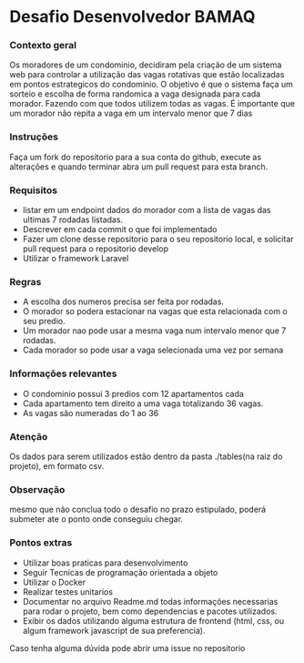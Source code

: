# Desafio Desenvolvedor BAMAQ

### Contexto geral
Os moradores de um condominio, decidiram pela criação de um sistema web para controlar a utilização das vagas rotativas que estão localizadas em pontos estrategicos do condominio. O objetivo é que o sistema faça um sorteio e escolha de forma randomica a vaga designada para cada morador. Fazendo com que todos utilizem todas as vagas. É importante que um morador não repita a vaga em um intervalo menor que 7 dias

### Instruções

Faça um fork do repositorio para a sua conta do github, execute as alterações e quando terminar abra um pull request para esta branch.

### Requisitos

- listar em um endpoint dados do morador com a lista de vagas das ultimas 7 rodadas listadas.
- Descrever em cada commit o que foi implementado
- Fazer um clone desse repositorio para o seu repositorio local, e solicitar pull request para o repositorio develop
- Utilizar o framework Laravel

### Regras

- A escolha dos numeros precisa ser feita por rodadas.
- O morador so podera estacionar na vagas que esta relacionada com o seu predio.
- Um morador nao pode usar a mesma vaga num intervalo menor que 7 rodadas.
- Cada morador so pode usar a vaga selecionada uma vez por semana

### Informações relevantes

- O condominio possui 3 predios com 12 apartamentos cada
- Cada apartamento tem direito a uma vaga totalizando 36 vagas.
- As vagas são numeradas do 1 ao 36

### Atenção

Os dados para serem utilizados estão dentro da pasta ./tables(na raiz do projeto), em formato csv.

### Observação

mesmo que não conclua todo o desafio no prazo estipulado, poderá submeter ate o ponto onde conseguiu chegar.

### Pontos extras

- Utilizar boas praticas para desenvolvimento
- Seguir Tecnicas de programação orientada a objeto
- Utilizar o Docker
- Realizar testes unitarios
- Documentar no arquivo Readme.md todas informações necessarias para rodar o projeto, bem como dependencias e pacotes utilizados.
- Exibir os dados utilizando alguma estrutura de frontend (html, css, ou algum framework javascript de sua preferencia).

Caso tenha alguma dúvida pode abrir uma issue no repositorio
